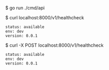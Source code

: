 $ go run ./cmd/api


$ curl localhost:8000/v1/healthcheck
```
status: available
env: dev
version: 0.0.1
```

$ curl -X POST localhost:8000/v1/healthcheck
```
status: available
env: dev
version: 0.0.1
```